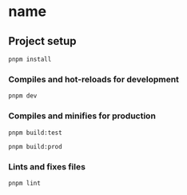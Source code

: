 # name

## Project setup
```
pnpm install
```

### Compiles and hot-reloads for development
```
pnpm dev
```

### Compiles and minifies for production
```
pnpm build:test
```
```
pnpm build:prod
```

### Lints and fixes files
```
pnpm lint
```